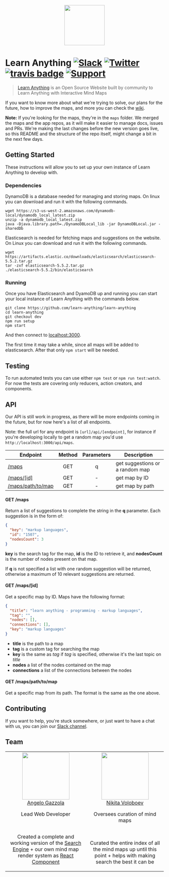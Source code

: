 <p align="center">
    <img src="https://i.imgur.com/gdVn417.png" width="128" height="128">
</p>

# Learn Anything [![Slack](https://img.shields.io/badge/Slack%20Group-💬-green.svg)](https://knowledge-map.slack.com/shared_invite/MTgxNTYzMjIzNjM5LTE0OTQzMzA4MDAtYzY1YWY0ZDc0NQ) [![Twitter](https://img.shields.io/twitter/follow/learnanything_.svg?style=social&label=Follow&style=flat-square)](https://twitter.com/learnanything_) [![travis badge](https://travis-ci.org/learn-anything/learn-anything.svg?branch=master)](https://travis-ci.org/learn-anything/learn-anything) [![Support](https://img.shields.io/badge/Suport%20Us-💗-ff69b4.svg)](https://www.patreon.com/learnanything)
> [Learn Anything](https://learn-anything.xyz/) is an Open Source Website built by community to Learn Anything with Interactive Mind Maps

If you want to know more about what we're trying to solve, our plans for the future, how to improve the maps, and more you can check the [wiki](https://github.com/learn-anything/learn-anything/wiki).

**Note:** If you're looking for the maps, they're in the `maps` folder. We merged
the maps and the app repos, as it will make it easier to manage docs, issues and
PRs. We're making the last changes before the new version goes live, so this README
and the structure of the repo itself, might change a bit in the next few days.

## Getting Started
These instructions will allow you to set up your own instance of Learn Anything
to develop with.

### Dependencies

DynamoDB is a database needed for managing and storing maps. On linux you can download and run it with the following commands.

    wget https://s3-us-west-2.amazonaws.com/dynamodb-local/dynamodb_local_latest.zip
    unzip -a dynamodb_local_latest.zip   
    java -Djava.library.path=./DynamoDBLocal_lib -jar DynamoDBLocal.jar -sharedDb


Elasticsearch is needed for fetching maps and suggestions on the website. On
Linux you can download and run it with the following commands.

    wget https://artifacts.elastic.co/downloads/elasticsearch/elasticsearch-5.5.2.tar.gz
    tar -zxf elasticsearch-5.5.2.tar.gz
    ./elasticsearch-5.5.2/bin/elasticsearch

### Running
Once you have Elasticsearch and DyamoDB up and running you can start your local instance of
Learn Anything with the commands below.

    git clone https://github.com/learn-anything/learn-anything
    cd learn-anything
    git checkout dev
    npm run setup
    npm start

And then connect to [localhost:3000](http://localhost:3000).

The first time it may take a while, since all maps will be added to elasticsearch.
After that only `npm start` will be needed.


## Testing
To run automated tests you can use either `npm test` or `npm run test:watch`.
For now the tests are covering only reducers, action creators, and components.


## API
Our API is still work in progress, as there will be more endpoints coming in the
future, but for now here's a list of all endpoints.

Note: the full url for any endpoint is `[url]/api/[endpoint]`, for instance if
you're developing locally to get a random map you'd use `http://localhost:3000/api/maps`.

| Endpoint                                | Method | Parameters | Description                     |
|-----------------------------------------|:------:|:----------:|---------------------------------|
| [/maps](#get-maps)                      | GET    | q          | get suggestions or a random map |
| [/maps/[id]](#get-mapsid)               | GET    | -          | get map by ID                   |
| [/maps/path/to/map](#get-mapspathtomap) | GET    | -          | get map by path                 |

#### GET /maps
Return a list of suggestions to complete the string in the **q** parameter.
Each suggestion is in the form of:

```json
{
  "key": "markup languages",
  "id": "1507",
  "nodesCount": 3
}
```

**key** is the search tag for the map, **id** is the ID to retrieve it, and
**nodesCount** is the number of nodes present on that map.

If **q** is not specified a list with one random suggestion will be returned,
otherwise a maximum of 10 relevant suggestions are returned.

#### GET /maps/[id]
Get a specific map by ID. Maps have the following format:

```json
{
  "title": "learn anything - programming - markup languages",
  "tag": "",
  "nodes": [],
  "connections": [],
  "key": "markup languages"
}
```

- **title** is the path to a map
- **tag** is a custom tag for searching the map
- **key** is the same as *tag* if *tag* is specified, otherwise it's the last topic on *title*
- **nodes** a list of the nodes contained on the map
- **connections** a list of the connections between the nodes

#### GET /maps/path/to/map
Get a specific map from its path. The format is the same as the one above.


## Contributing
If you want to help, you're stuck somewhere, or just want to have a chat with us, you can join our [Slack channel](https://knowledge-map.slack.com/).


## Team
<table>
  <tbody>
    <tr>
      <td align="center" valign="top">
        <img width="150" height="150" src="https://avatars1.githubusercontent.com/u/13448636?v=3&s=400">
        <br>
        <a href="https://github.com/nglgzz"> Angelo Gazzola </a>
        <p>Lead Web Developer</p>
        <br>
        <p>Created a complete and working version of the <a href="https://learn-anything.xyz">Search Engine</a> + our own mind map render system as <a href="https://github.com/learn-anything/react-mindmap"> React Component </a></p>
      </td>
      <td align="center" valign="top">
        <img width="150" height="150" src="https://pbs.twimg.com/profile_images/712426493868056576/hRaMUdgf.jpg">
        <br>
        <a href="https://github.com/nikitavoloboev">Nikita Voloboev</a>
        <p>Oversees curation of mind maps</p>
        <br>
        <p>Curated the entire index of all the mind maps up until this point + helps with making search the best it can be</p>
      </td>
     </tr>
  </tbody>
</table>

